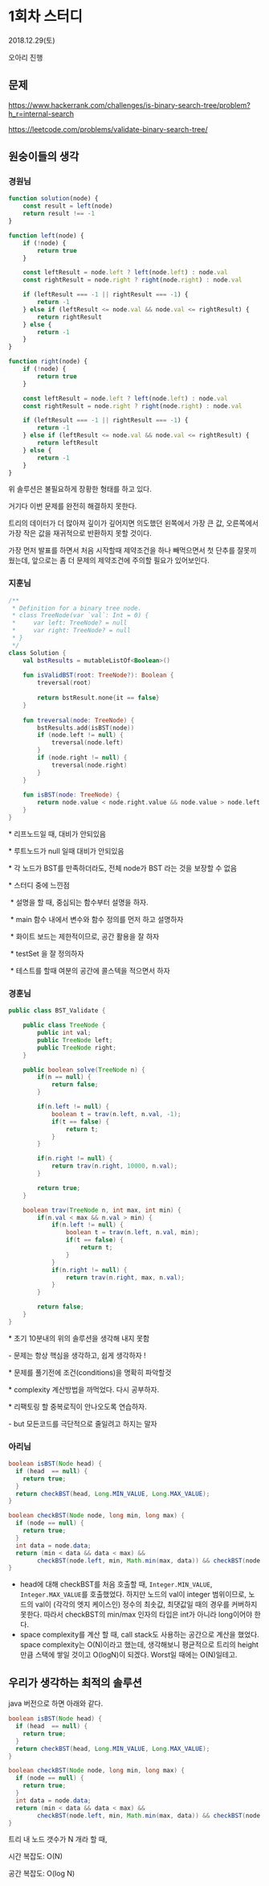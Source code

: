 # 1회차 스터디

2018.12.29(토)

오아리 진행



## 문제

https://www.hackerrank.com/challenges/is-binary-search-tree/problem?h_r=internal-search

https://leetcode.com/problems/validate-binary-search-tree/



## 원숭이들의 생각

### 경원님

```javascript
function solution(node) {
    const result = left(node)
    return result !== -1
}

function left(node) {
    if (!node) {
        return true
    }

    const leftResult = node.left ? left(node.left) : node.val
    const rightResult = node.right ? right(node.right) : node.val

    if (leftResult === -1 || rightResult === -1) {
        return -1
    } else if (leftResult <= node.val && node.val <= rightResult) {
        return rightResult
    } else {
        return -1
    }
}

function right(node) {
    if (!node) {
        return true
    }

    const leftResult = node.left ? left(node.left) : node.val
    const rightResult = node.right ? right(node.right) : node.val

    if (leftResult === -1 || rightResult === -1) {
        return -1
    } else if (leftResult <= node.val && node.val <= rightResult) {
        return leftResult
    } else {
        return -1
    }
}
```

위 솔루션은 불필요하게 장황한 형태를 하고 있다.

거기다 이번 문제를 완전히 해결하지 못한다.

트리의 데이터가 더 많아져 깊이가 깊어지면 의도했던 왼쪽에서 가장 큰 값, 오른쪽에서 가장 작은 값을 재귀적으로 반환하지 못할 것이다.

가장 먼저 발표를 하면서 처음 시작할때 제약조건을 하나 빼먹으면서 첫 단추를 잘못끼웠는데, 앞으로는 좀 더 문제의 제약조건에 주의할 필요가 있어보인다. 



### 지훈님

```kotlin
/**
 * Definition for a binary tree node.
 * class TreeNode(var `val`: Int = 0) {
 *     var left: TreeNode? = null
 *     var right: TreeNode? = null
 * }
 */
class Solution {
    val bstResults = mutableListOf<Boolean>()
    
    fun isValidBST(root: TreeNode?): Boolean {
        treversal(root)
        
        return bstResult.none{it == false}
    }
    
    fun treversal(node: TreeNode) {
        bstResults.add(isBST(node))
        if (node.left != null) {
            treversal(node.left)
        }
        if (node.right != null) {
            treversal(node.right)
        }
    }
    
    fun isBST(node: TreeNode) {
        return node.value < node.right.value && node.value > node.left.value
    }
}
```

\* 리프노드일 때, 대비가 안되있음

\* 루트노드가 null 일때 대비가 안되있음

\* 각 노드가 BST를 만족하더라도, 전체 node가 BST 라는 것을 보장할 수 없음

\* 스터디 중에 느낀점

​    \* 설명을 할 때, 중심되는 함수부터 설명을 하자.

​    \* main 함수 내에서 변수와 함수 정의를 먼저 하고 설명하자

​    \* 화이트 보드는 제한적이므로, 공간 활용을 잘 하자

​    \* testSet 을 잘 정의하자

​    \* 테스트를 할때 여분의 공간에 콜스텍을 적으면서 하자



### 경훈님

```java
public class BST_Validate {

	public class TreeNode {
		public int val;
		public TreeNode left;
		public TreeNode right;
	}

	public boolean solve(TreeNode n) {
		if(n == null) {
			return false;
		}

		if(n.left != null) {
			boolean t = trav(n.left, n.val, -1);
			if(t == false) {
				return t;
			}
		}

		if(n.right != null) {
			return trav(n.right, 10000, n.val);
		}

		return true;
	}

	boolean trav(TreeNode n, int max, int min) {
		if(n.val < max && n.val > min) {
			if(n.left != null) {
				boolean t = trav(n.left, n.val, min);
				if(t == false) {
					return t;
				}
			}
			if(n.right != null) {
				return trav(n.right, max, n.val);
			}
		}

		return false;
	}
}		
```

\* 초기 10분내의 위의 솔루션을 생각해 내지 못함

  \- 문제는 항상 핵심을 생각하고, 쉽게 생각하자 !

\* 문제를 풀기전에 조건(conditions)을 명확히 파악할것

\* complexity 계산방법을 까먹었다. 다시 공부하자.

\* 리팩토링 할 중복로직이 안나오도록 연습하자.

  \- but 모든코드를 극단적으로 줄일려고 하지는 말자



### 아리님

```java
boolean isBST(Node head) {
  if (head  == null) {
    return true;
  }
  return checkBST(head, Long.MIN_VALUE, Long.MAX_VALUE);
}

boolean checkBST(Node node, long min, long max) {
  if (node == null) {
    return true;
  }
  int data = node.data;
  return (min < data && data < max) && 
        checkBST(node.left, min, Math.min(max, data)) && checkBST(node.right, Math.max(min, data), max);
}
```

- head에 대해 checkBST를 처음 호출할 때, `Integer.MIN_VALUE`, `Integer.MAX_VALUE`를 호출했었다. 하지만 노드의 val이 integer 범위이므로, 노드의 val이 (각각의 엣지 케이스인) 정수의 최솟값, 최댓값일 때의 경우를 커버하지 못한다. 따라서 checkBST의 min/max 인자의 타입은 int가 아니라 long이어야 한다.
- space complexity를 계산 할 때, call stack도 사용하는 공간으로 계산을 했었다. space complexity는 O(N)이라고 했는데, 생각해보니 평균적으로 트리의 height만큼 스택에 쌓일 것이고 O(logN)이 되겠다. Worst일 때에는 O(N)일테고.



## 우리가 생각하는 최적의 솔루션

java 버전으로 하면 아래와 같다.

```java
boolean isBST(Node head) {
  if (head  == null) {
    return true;
  }
  return checkBST(head, Long.MIN_VALUE, Long.MAX_VALUE);
}

boolean checkBST(Node node, long min, long max) {
  if (node == null) {
    return true;
  }
  int data = node.data;
  return (min < data && data < max) && 
        checkBST(node.left, min, Math.min(max, data)) && checkBST(node.right, Math.max(min, data), max);
}
```

트리 내 노드 갯수가 N 개라 할 때,



시간 복잡도: O(N)



공간 복잡도: O(log N)
